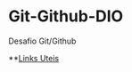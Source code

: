 # Git-Github-DIO
Desafio Git/Github

**[Links Uteis](https://www.markdownguide.org/getting-started/)
